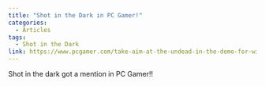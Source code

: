 ```yaml
---
title: "Shot in the Dark in PC Gamer!"
categories:
  - Articles
tags:
  - Shot in the Dark
link: https://www.pcgamer.com/take-aim-at-the-undead-in-the-demo-for-wild-west-platformer-shot-in-the-dark/
---
```


Shot in the dark got a mention in PC Gamer!!